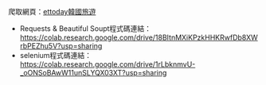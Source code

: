 爬取網頁：[ettoday韓國旅遊](https://travel.ettoday.net/category/%E9%9F%93%E5%9C%8B%E6%97%85%E9%81%8A/)

* Requests & Beautiful Soupt程式碼連結：https://colab.research.google.com/drive/18BItnMXiKPzkHHKRwfDb8XWrbPEZhu5V?usp=sharing
* selenium程式碼連結：https://colab.research.google.com/drive/1rLbknmvU-_oONSoBAwW11unSLYQX03XT?usp=sharing
